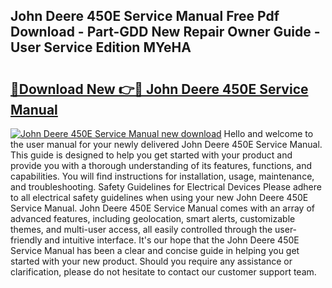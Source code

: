 ## John Deere 450E Service Manual Free Pdf Download - Part-GDD New Repair Owner Guide - User Service Edition MYeHA

# <h2><a href="http://bc97285.oget.top/?id=John+Deere+450E+Service+Manual">🔗Download New 👉🔴 John Deere 450E Service Manual</a></h2>

[![John Deere 450E Service Manual new download](https://i.imgur.com/5g1atiW.png)](http://bc97285.oget.top/?id=John+Deere+450E+Service+Manual)
Hello and welcome to the user manual for your newly delivered John Deere 450E Service Manual. This guide is designed to help you get started with your product and provide you with a thorough understanding of its features, functions, and capabilities. You will find instructions for installation, usage, maintenance, and troubleshooting. Safety Guidelines for Electrical Devices Please adhere to all electrical safety guidelines when using your new John Deere 450E Service Manual. John Deere 450E Service Manual comes with an array of advanced features, including geolocation, smart alerts, customizable themes, and multi-user access, all easily controlled through the user-friendly and intuitive interface. It's our hope that the John Deere 450E Service Manual has been a clear and concise guide in helping you get started with your new product. Should you require any assistance or clarification, please do not hesitate to contact our customer support team.
